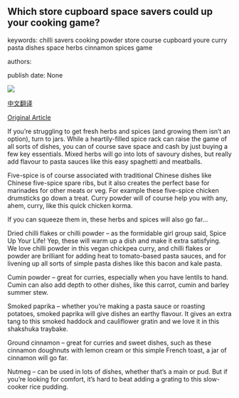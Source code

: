 ## Which store cupboard space savers could up your cooking game?

keywords: chilli savers cooking powder store course cupboard youre curry pasta dishes space herbs cinnamon spices game

authors: 

publish date: None

![](https://ichef.bbci.co.uk/images/ic/1200xn/p088j32l.jpg)

[中文翻译](Which%20store%20cupboard%20space%20savers%20could%20up%20your%20cooking%20game%3F_zh.md)

[Original Article](https://www.bbc.com/food/articles/cupboard_space_savers)

If you’re struggling to get fresh herbs and spices (and growing them isn’t an option), turn to jars. While a heartily-filled spice rack can raise the game of all sorts of dishes, you can of course save space and cash by just buying a few key essentials. Mixed herbs will go into lots of savoury dishes, but really add flavour to pasta sauces like this easy spaghetti and meatballs.

Five-spice is of course associated with traditional Chinese dishes like Chinese five-spice spare ribs, but it also creates the perfect base for marinades for other meats or veg. For example these five-spice chicken drumsticks go down a treat. Curry powder will of course help you with any, ahem, curry, like this quick chicken korma.

If you can squeeze them in, these herbs and spices will also go far…

Dried chilli flakes or chilli powder – as the formidable girl group said, Spice Up Your Life\! Yep, these will warm up a dish and make it extra satisfying. We love chilli powder in this vegan chickpea curry, and chilli flakes or powder are brilliant for adding heat to tomato-based pasta sauces, and for livening up all sorts of simple pasta dishes like this bacon and kale pasta.

Cumin powder – great for curries, especially when you have lentils to hand. Cumin can also add depth to other dishes, like this carrot, cumin and barley summer stew.

Smoked paprika – whether you’re making a pasta sauce or roasting potatoes, smoked paprika will give dishes an earthy flavour. It gives an extra tang to this smoked haddock and cauliflower gratin and we love it in this shakshuka traybake.

Ground cinnamon – great for curries and sweet dishes, such as these cinnamon doughnuts with lemon cream or this simple French toast, a jar of cinnamon will go far.

Nutmeg – can be used in lots of dishes, whether that’s a main or pud. But if you’re looking for comfort, it’s hard to beat adding a grating to this slow-cooker rice pudding.